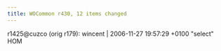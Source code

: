 ```yaml
---
title: WOCommon r430, 12 items changed
---
```


r1425@cuzco (orig r179): wincent | 2006-11-27 19:57:29 +0100 "select" HOM
